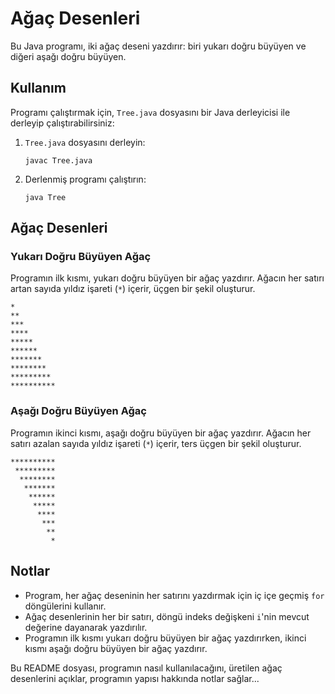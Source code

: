 # Ağaç Desenleri
Bu Java programı, iki ağaç deseni yazdırır: biri yukarı doğru büyüyen ve diğeri aşağı doğru büyüyen.

## Kullanım
Programı çalıştırmak için, `Tree.java` dosyasını bir Java derleyicisi ile derleyip çalıştırabilirsiniz:

1. `Tree.java` dosyasını derleyin:
   ```
   javac Tree.java
   ```

2. Derlenmiş programı çalıştırın:
   ```
   java Tree
   ```

## Ağaç Desenleri

### Yukarı Doğru Büyüyen Ağaç
Programın ilk kısmı, yukarı doğru büyüyen bir ağaç yazdırır. Ağacın her satırı artan sayıda yıldız işareti (`*`) içerir, üçgen bir şekil oluşturur.

```
*         
**        
***       
****      
*****     
******    
*******   
********  
********* 
**********
```

### Aşağı Doğru Büyüyen Ağaç
Programın ikinci kısmı, aşağı doğru büyüyen bir ağaç yazdırır. Ağacın her satırı azalan sayıda yıldız işareti (`*`) içerir, ters üçgen bir şekil oluşturur.

```
**********
 *********
  ********
   *******
    ******
     *****
      ****
       ***
        **
         *
```

## Notlar
- Program, her ağaç deseninin her satırını yazdırmak için iç içe geçmiş `for` döngülerini kullanır.
- Ağaç desenlerinin her bir satırı, döngü indeks değişkeni `i`'nin mevcut değerine dayanarak yazdırılır.
- Programın ilk kısmı yukarı doğru büyüyen bir ağaç yazdırırken, ikinci kısmı aşağı doğru büyüyen bir ağaç yazdırır.

Bu README dosyası, programın nasıl kullanılacağını, üretilen ağaç desenlerini açıklar, programın yapısı hakkında notlar sağlar...
